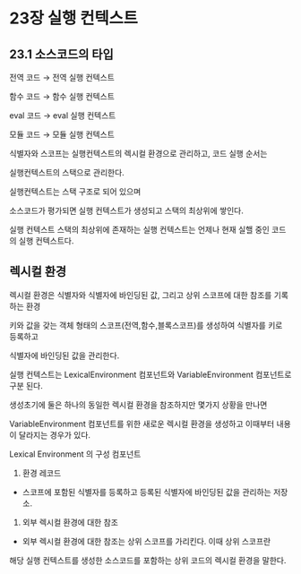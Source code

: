 # 23장 실행 컨텍스트

## 23.1 소스코드의 타입

전역 코드 → 전역 실행 컨텍스트

함수 코드 → 함수 실행 컨텍스트

eval 코드 → eval 실행 컨텍스트

모듈 코드 → 모듈 실행 컨텍스트

식별자와 스코프는 실행컨텍스트의 렉시컬 환경으로 관리하고, 코드 실행 순서는 

실행컨텍스트의 스택으로 관리한다.

실행컨텍스트는 스택 구조로 되어 있으며

소스코드가 평가되면 실행 컨텍스트가 생성되고 스택의 최상위에 쌓인다.

실행 컨텍스트 스택의 최상위에 존재하는 실행 컨텍스트는 언제나 현재 실핼 중인 코드의 실행 컨텍스트다.

## 렉시컬 환경

렉시컬 환경은 식별자와 식별자에 바인딩된 값, 그리고 상위 스코프에 대한 참조를 기록하는 환경

키와 값을 갖는 객체 형태의 스코프(전역,함수,블록스코프)를 생성하여 식별자를 키로 등록하고

식별자에 바인딩된 값을 관리한다. 

실행 컨텍스트는 LexicalEnvironment 컴포넌트와 VariableEnvironment 컴포넌트로 구분 된다.

생성초기에 둘은 하나의 동일한 렉시컬 환경을 참조하지만 몇가지 상황을 만나면 

VariableEnvironment 컴포넌트를 위한 새로운 렉시컬 환경을 생성하고 이때부터 내용이 달라지는 경우가 있다.

Lexical Environment 의 구성 컴포넌트

1. 환경 레코드
- 스코프에 포함된 식별자를 등록하고 등록된 식별자에 바인딩된 값을 관리하는 저장소.
1. 외부 렉시컬 환경에 대한 참조
- 외부 렉시컬 환경에 대한 참조는 상위 스코프를 가리킨다. 이때 상위 스코프란

해당 실행 컨텍스트를 생성한 소스코드를 포함하는 상위 코드의 렉시컬 환경을 말한다.